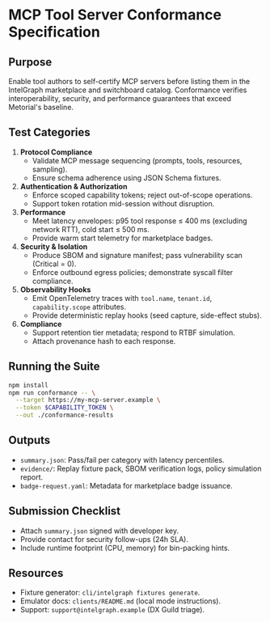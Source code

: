 # MCP Tool Server Conformance Specification

## Purpose

Enable tool authors to self-certify MCP servers before listing them in the IntelGraph marketplace and switchboard catalog. Conformance verifies interoperability, security, and performance guarantees that exceed Metorial's baseline.

## Test Categories

1. **Protocol Compliance**
   - Validate MCP message sequencing (prompts, tools, resources, sampling).
   - Ensure schema adherence using JSON Schema fixtures.
2. **Authentication & Authorization**
   - Enforce scoped capability tokens; reject out-of-scope operations.
   - Support token rotation mid-session without disruption.
3. **Performance**
   - Meet latency envelopes: p95 tool response ≤ 400 ms (excluding network RTT), cold start ≤ 500 ms.
   - Provide warm start telemetry for marketplace badges.
4. **Security & Isolation**
   - Produce SBOM and signature manifest; pass vulnerability scan (Critical = 0).
   - Enforce outbound egress policies; demonstrate syscall filter compliance.
5. **Observability Hooks**
   - Emit OpenTelemetry traces with `tool.name`, `tenant.id`, `capability.scope` attributes.
   - Provide deterministic replay hooks (seed capture, side-effect stubs).
6. **Compliance**
   - Support retention tier metadata; respond to RTBF simulation.
   - Attach provenance hash to each response.

## Running the Suite

```bash
npm install
npm run conformance -- \
  --target https://my-mcp-server.example \
  --token $CAPABILITY_TOKEN \
  --out ./conformance-results
```

## Outputs

- `summary.json`: Pass/fail per category with latency percentiles.
- `evidence/`: Replay fixture pack, SBOM verification logs, policy simulation report.
- `badge-request.yaml`: Metadata for marketplace badge issuance.

## Submission Checklist

- Attach `summary.json` signed with developer key.
- Provide contact for security follow-ups (24h SLA).
- Include runtime footprint (CPU, memory) for bin-packing hints.

## Resources

- Fixture generator: `cli/intelgraph fixtures generate`.
- Emulator docs: `clients/README.md` (local mode instructions).
- Support: `support@intelgraph.example` (DX Guild triage).

